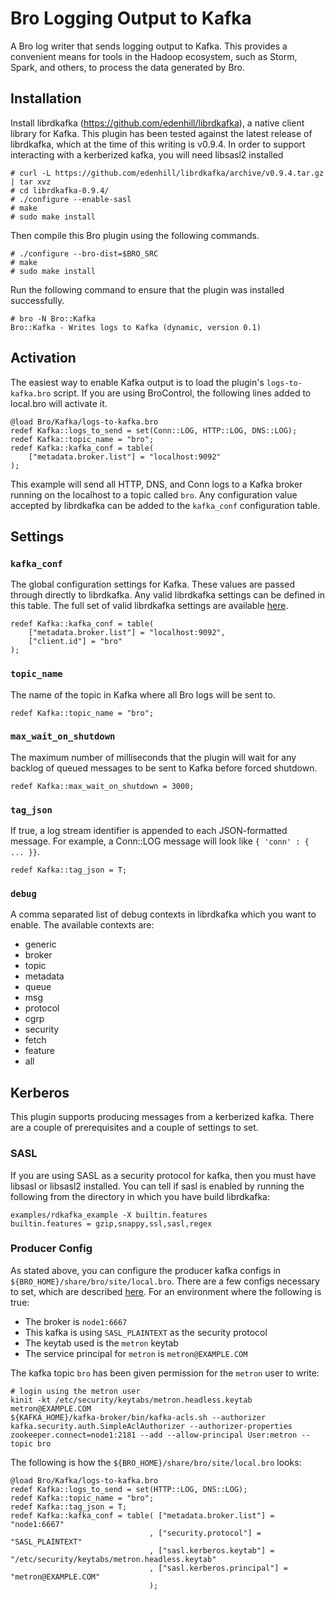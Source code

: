 Bro Logging Output to Kafka
===========================

A Bro log writer that sends logging output to Kafka.  This provides a convenient
means for tools in the Hadoop ecosystem, such as Storm, Spark, and others, to
process the data generated by Bro.

Installation
------------

Install librdkafka (https://github.com/edenhill/librdkafka), a native client
library for Kafka.  This plugin has been tested against the latest release of
librdkafka, which at the time of this writing is v0.9.4.  In order to support interacting
with a kerberized kafka, you will need libsasl2 installed

```
# curl -L https://github.com/edenhill/librdkafka/archive/v0.9.4.tar.gz | tar xvz
# cd librdkafka-0.9.4/
# ./configure --enable-sasl
# make
# sudo make install
```

Then compile this Bro plugin using the following commands.

```
# ./configure --bro-dist=$BRO_SRC
# make
# sudo make install
```

Run the following command to ensure that the plugin was installed successfully.

```
# bro -N Bro::Kafka
Bro::Kafka - Writes logs to Kafka (dynamic, version 0.1)
```

Activation
----------

The easiest way to enable Kafka output is to load the plugin's
`logs-to-kafka.bro` script.  If you are using BroControl, the following lines
added to local.bro will activate it.

```
@load Bro/Kafka/logs-to-kafka.bro
redef Kafka::logs_to_send = set(Conn::LOG, HTTP::LOG, DNS::LOG);
redef Kafka::topic_name = "bro";
redef Kafka::kafka_conf = table(
    ["metadata.broker.list"] = "localhost:9092"
);
```

This example will send all HTTP, DNS, and Conn logs to a Kafka broker running on
the localhost to a topic called `bro`. Any configuration value accepted by
librdkafka can be added to the `kafka_conf` configuration table.

Settings
--------

### `kafka_conf`

The global configuration settings for Kafka.  These values are passed through
directly to librdkafka.  Any valid librdkafka settings can be defined in this
table.  The full set of valid librdkafka settings are available
[here](https://github.com/edenhill/librdkafka/blob/v0.9.4/CONFIGURATION.md).

```
redef Kafka::kafka_conf = table(
    ["metadata.broker.list"] = "localhost:9092",
    ["client.id"] = "bro"
);
```

### `topic_name`

The name of the topic in Kafka where all Bro logs will be sent to.

```
redef Kafka::topic_name = "bro";
```

### `max_wait_on_shutdown`

The maximum number of milliseconds that the plugin will wait for any backlog of
queued messages to be sent to Kafka before forced shutdown.

```
redef Kafka::max_wait_on_shutdown = 3000;
```

### `tag_json`

If true, a log stream identifier is appended to each JSON-formatted message. For
example, a Conn::LOG message will look like `{ 'conn' : { ... }}`.

```
redef Kafka::tag_json = T;
```

### `debug`

A comma separated list of debug contexts in librdkafka which you want to
enable.  The available contexts are:
* generic
* broker
* topic
* metadata
* queue
* msg
* protocol
* cgrp
* security
* fetch
* feature
* all  

Kerberos
--------

This plugin supports producing messages from a kerberized kafka.  There
are a couple of prerequisites and a couple of settings to set.  

### SASL
If you are using SASL as a security protocol for kafka, then you must have
libsasl or libsasl2 installed.  You can tell if sasl is enabled by
running the following from the directory in which you have build
librdkafka:
```
examples/rdkafka_example -X builtin.features
builtin.features = gzip,snappy,ssl,sasl,regex
```

### Producer Config

As stated above, you can configure the producer kafka configs in
`${BRO_HOME}/share/bro/site/local.bro`.  There are a few configs
necessary to set, which are described
[here](https://github.com/edenhill/librdkafka/wiki/Using-SASL-with-librdkafka).
For an environment where the following is true:
* The broker is `node1:6667`
* This kafka is using `SASL_PLAINTEXT` as the security protocol
* The keytab used is the `metron` keytab
* The service principal for `metron` is `metron@EXAMPLE.COM`

The kafka topic `bro` has been given permission for the `metron` user to
write:
```
# login using the metron user 
kinit -kt /etc/security/keytabs/metron.headless.keytab metron@EXAMPLE.COM
${KAFKA_HOME}/kafka-broker/bin/kafka-acls.sh --authorizer kafka.security.auth.SimpleAclAuthorizer --authorizer-properties zookeeper.connect=node1:2181 --add --allow-principal User:metron --topic bro
```

The following is how the `${BRO_HOME}/share/bro/site/local.bro` looks:
```
@load Bro/Kafka/logs-to-kafka.bro
redef Kafka::logs_to_send = set(HTTP::LOG, DNS::LOG);
redef Kafka::topic_name = "bro";
redef Kafka::tag_json = T;
redef Kafka::kafka_conf = table( ["metadata.broker.list"] = "node1:6667"
                               , ["security.protocol"] = "SASL_PLAINTEXT"
                               , ["sasl.kerberos.keytab"] = "/etc/security/keytabs/metron.headless.keytab"
                               , ["sasl.kerberos.principal"] = "metron@EXAMPLE.COM"
                               );
```

